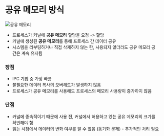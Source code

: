 # 공유 메모리 방식

![공유 메모리](https://user-images.githubusercontent.com/19829388/113717637-c84d6980-9726-11eb-9172-8d236c146c5d.png)

- 프로세스가 커널에 **공유 메모리** 할당을 요청 -> 할당
- 커널에 생성된 **공유 메모리**를 통해 프로세스 간 데이터 공유
- 시스템을 리부팅하거나 직접 삭제하지 않는 한, 사용되지 않더라도 공유 메모리 공간은 계속 유지됨



### 장점

- IPC 기법 중 가장 빠름
- 불필요한 데이터 복사의 오버헤드가 발생하지 않음
- 프로세스가 공유 메모리를 사용해도 프로세스의 메모리 사용량이 증가하지 않음



### 단점

- 커널에 종속적이기 때문에 사용 전, 커널에서 허용하고 있는 공유 메모리의 크기를 확인해야 함
- 읽는 시점에서 데이터의 변화 여부를 알 수 없음 (동기화 문제) - 추가적인 처리 필요